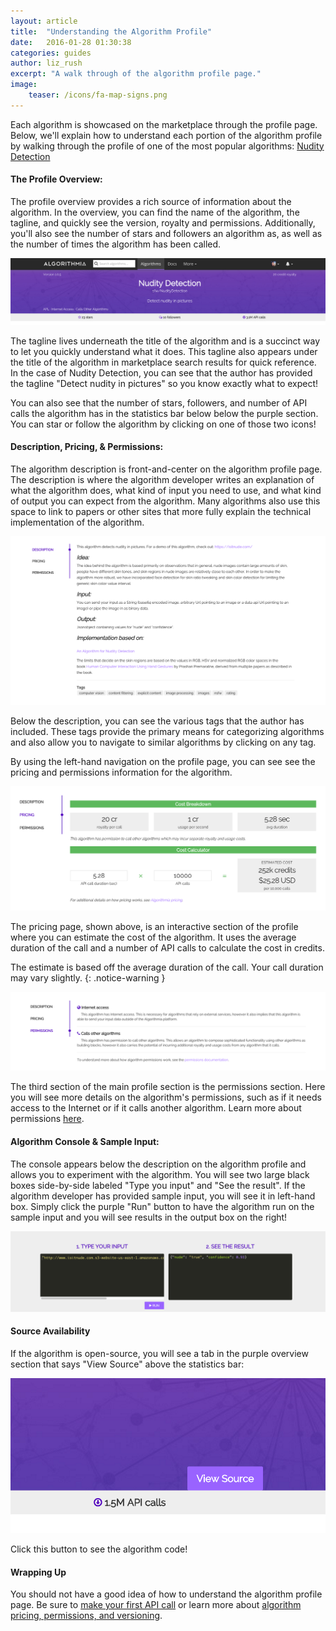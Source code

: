 ```yaml
---
layout: article
title:  "Understanding the Algorithm Profile"
date:   2016-01-28 01:30:38
categories: guides 
author: liz_rush
excerpt: "A walk through of the algorithm profile page."
image:
    teaser: /icons/fa-map-signs.png
---
```


Each algorithm is showcased on the marketplace through the profile page. Below, we'll explain how to understand each portion of the algorithm profile by walking through the profile of one of the most popular algorithms: [Nudity Detection](https://algorithmia.com/algorithms/sfw/NudityDetection)


#### The Profile Overview:

The profile overview provides a rich source of information about the algorithm. In the overview, you can find the name of the algorithm, the tagline, and quickly see the version, royalty and permissions. Additionally, you'll also see the number of stars and followers an algorithm as, as well as the number of times the algorithm has been called.

![Algorithm Profile header](/images/post_images/algorithm_profiles/header.png)

The tagline lives underneath the title of the algorithm and is a succinct way to let you quickly understand what it does. This tagline also appears under the title of the algorithm in marketplace search results for quick reference. In the case of Nudity Detection, you can see that the author has provided the tagline "Detect nudity in pictures" so you know exactly what to expect!

You can also see that the number of stars, followers, and number of API calls the algorithm has in the statistics bar below below the purple section. You can star or follow the algorithm by clicking on one of those two icons!

#### Description, Pricing, & Permissions:

The algorithm description is front-and-center on the algorithm profile page. The description is where the algorithm developer writes an explanation of what the algorithm does, what kind of input you need to use, and what kind of output you can expect from the algorithm. Many algorithms also use this space to link to papers or other sites that more fully explain the technical implementation of the algorithm.  

![Algorithm Profile description](/images/post_images/algorithm_profiles/description.png)

Below the description, you can see the various tags that the author has included. These tags provide the primary means for categorizing algorithms and also allow you to navigate to similar algorithms by clicking on any tag. 

By using the left-hand navigation on the profile page, you can see see the pricing and permissions information for the algorithm.  

![Algorithm Profile pricing](/images/post_images/algorithm_profiles/pricing.png)

The pricing page, shown above, is an interactive section of the profile where you can estimate the cost of the algorithm. It uses the average duration of the call and a number of API calls to calculate the cost in credits. 

The estimate is based off the average duration of the call. Your call duration may vary slightly. 
{: .notice-warning }

![Algorithm Profile permissions](/images/post_images/algorithm_profiles/permissions.png)

The third section of the main profile section is the permissions section. Here you will see more details on the algorithm's permissions, such as if it needs access to the Internet or if it calls another algorithm. Learn more about permissions [here](http://developers.algorithmia.com/faqs/algorithm_basics/#permissions).


#### Algorithm Console & Sample Input:

The console appears below the description on the algorithm profile and allows you to experiment with the algorithm. You will see two large black boxes side-by-side labeled "Type you input" and "See the result". If the algorithm developer has provided sample input, you will see it in left-hand box. Simply click the purple "Run" button to have the algorithm run on the sample input and you will see results in the output box on the right!

![Algorithm Profile console](/images/post_images/algorithm_profiles/console.png)


#### Source Availability

If the algorithm is open-source, you will see a tab in the purple overview section that says "View Source" above the statistics bar:

![Algorithm Profile view source tab](/images/post_images/algorithm_profiles/viewsource.png)

 Click this button to see the algorithm code!

#### Wrapping Up

You should not have a good idea of how to understand the algorithm profile page. Be sure to [make your first API call](http://developers.algorithmia.com/guides/getting-started/) or learn more about [algorithm pricing, permissions, and versioning](http://developers.algorithmia.com/faqs/algorithm_basics/).
